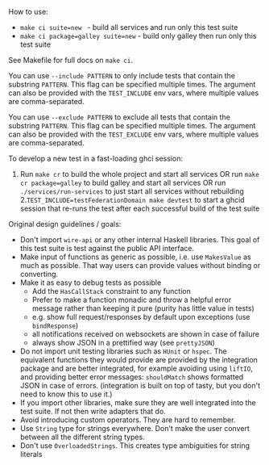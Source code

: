 How to use:

- `make ci suite=new ` - build all services and run only this test suite
- `make ci package=galley suite=new` - build only galley then run only this test suite

See Makefile for full docs on `make ci`.

You can use `--include PATTERN` to only include tests that contain the substring `PATTERN`. This flag can be specified multiple times. The argument can also be provided with the `TEST_INCLUDE` env vars, where multiple values are comma-separated.

You can use `--exclude PATTERN` to exclude all tests that contain the substring `PATTERN`. This flag can be specified multiple times. The argument can also be provided with the `TEST_EXCLUDE` env vars, where multiple values are comma-separated.

To develop a new test in a fast-loading ghci session:

1. Run `make cr` to build the whole project and start all services
   OR run `make cr package=galley` to build galley and start all services
   OR run `./services/run-services` to just start all services without rebuilding
2.`TEST_INCLUDE=testFederationDomain make devtest` to start a ghcid session that re-runs the test after each successful build of the test suite

Original design guidelines / goals:

- Don't import `wire-api` or any other internal Haskell libraries. This goal of this test suite is test against the public API interface.
- Make input of functions as generic as possible, i.e. use `MakesValue` as much as possible. That way users can provide values without binding or converting.
- Make it as easy to debug tests as possible
  * Add the `HasCallStack` constraint to any function
  * Prefer to make a function monadic and throw a helpful error message rather than keeping it pure (purity has little value in tests)
  * e.g. show full request/responses by default upon exceptions (use `bindResponse`)
  * all notifications received on websockets are shown in case of failure
  * always show JSON in a prettified way (see `prettyJSON`)
- Do not import unit testing libraries such as `HUnit` or `hspec`. The equivalent functions they would provide are provided by the integration package and are better integrated, for example avoiding using `liftIO`, and providing better error messages: `shouldMatch` shows formatted JSON in case of errors.  (integration is built on top of tasty, but you don't need to know this to use it.)
- If you import other libraries, make sure they are well integrated into the test suite. If not then write adapters that do.
- Avoid introducing custom operators. They are hard to remember.
- Use `String` type for strings everywhere. Don't make the user convert between all the different string types.
- Don't use `OverloadedStrings`. This creates type ambiguities for string literals
